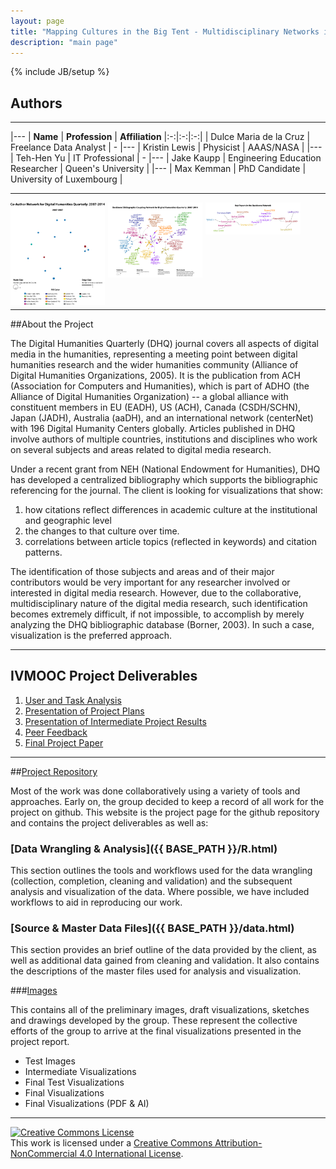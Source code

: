 ```yaml
---
layout: page
title: "Mapping Cultures in the Big Tent - Multidisciplinary Networks in the Digital Humanities Quarterly"
description: "main page"
---
```

{% include JB/setup %}

## Authors
---

|---
| **Name** | **Profession** | **Affiliation**
|:-:|:-:|:-:|
| Dulce Maria de la Cruz  | Freelance Data Analyst | -
|---
| Kristin Lewis | Physicist | AAAS/NASA  |
|---
| Teh-Hen Yu | IT Professional | -
|---
| Jake Kaupp | Engineering Education Researcher | Queen's University |
|---
| Max Kemman | PhD Candidate | University of Luxembourg |

---

<img src="https://raw.githubusercontent.com/jkaupp/DHQ/gh-pages/images/Final%20Visualizations/Fixed-Visualization-animated.gif" style="float: left; width: 30%; margin-right: 1%; margin-bottom: 0.5em;" >
<img src="https://raw.githubusercontent.com/jkaupp/DHQ/gh-pages/images/Final%20Visualizations/BibliographicBackbone-newcolors-01.png" style="float: left; width: 30%; margin-right: 1%; margin-bottom: 0.5em;" >
<img src="https://raw.githubusercontent.com/jkaupp/DHQ/gh-pages/images/Final%20Visualizations/BibliographicBackbone-newcolors-02.png" style="float: left; width: 30%; margin-right: 1%; margin-bottom: 0.5em;" >

<p style="clear: both;">

---

##About the Project

The Digital Humanities Quarterly (DHQ) journal covers all aspects of digital media in the humanities, representing a meeting point between digital humanities research and the wider humanities community (Alliance of Digital Humanities Organizations, 2005). It is the publication from ACH (Association for Computers and Humanities), which is part of ADHO (the Alliance of Digital Humanities Organization)  -- a global alliance with constituent members in EU (EADH), US (ACH), Canada (CSDH/SCHN), Japan (JADH), Australia (aaDH), and an international network (centerNet) with 196 Digital Humanity Centers globally. Articles published in DHQ involve authors of multiple countries, institutions and disciplines who work on several subjects and areas related to digital media research.

Under a recent grant from NEH (National Endowment for Humanities), DHQ has developed a centralized bibliography which supports the bibliographic referencing for the journal. The client is looking for visualizations that show:

1.	how citations reflect differences in academic culture at the institutional and geographic level
2. 	the changes to that culture over time.
3.	correlations between article topics (reflected in keywords) and citation patterns.

The identification of those subjects and areas and of their major contributors would be very important for any researcher involved or interested in digital media research. However, due to the collaborative, multidisciplinary nature of the digital media research, such identification becomes extremely difficult, if not impossible, to accomplish by merely analyzing the DHQ bibliographic database (Borner, 2003). In such a case, visualization is the preferred approach.

---

## IVMOOC Project Deliverables

1. [User and Task Analysis]({{BASE_PATH}}/coursework/VisualizingDHQ_UserTaskAnalysis.pdf)
2. [Presentation of Project Plans]({{BASE_PATH}}/coursework/DHQ_Writeup1-8.pdf)
3. [Presentation of Intermediate Project Results]({{BASE_PATH}}/coursework/DHQ_WriteupItem1-10.pdf)
4. [Peer Feedback]({{BASE_PATH}}/coursework/8-VisualizingDHQBibliography-review.pdf)
5. [Final Project Paper]({{BASE_PATH}}/coursework/VisualizingDHQ_Final_Paper.pdf)

---

##[Project Repository](https://github.com/jkaupp/DHQ)

Most of the work was done collaboratively using a variety of tools and approaches.  Early on, the group decided to keep a record of all work for the project on github.  This website is the project page for the github repository and contains the project deliverables as well as:

### [Data Wrangling & Analysis]({{ BASE_PATH }}/R.html)

This section outlines the tools and workflows used for the data wrangling (collection, completion, cleaning and validation) and the subsequent analysis and visualization of the data.  Where possible, we have included workflows to aid in reproducing our work.

### [Source & Master Data Files]({{ BASE_PATH }}/data.html)

This section provides an brief outline of the data provided by the client, as well as additional data gained from cleaning and validation.  It also contains the descriptions of the master files used for analysis and visualization.

###[Images](https://github.com/jkaupp/DHQ/tree/master/images)

This contains all of the preliminary images, draft visualizations, sketches and drawings developed by the group.  These represent the collective efforts of the group to arrive at the final visualizations presented in the project report.

* Test Images
* Intermediate Visualizations
* Final Test Visualizations
* Final Visualizations
* Final Visualizations (PDF & AI)

---
<a rel="license" href="http://creativecommons.org/licenses/by-nc/4.0/"><img alt="Creative Commons License" style="border-width:0" src="https://i.creativecommons.org/l/by-nc/4.0/88x31.png" /></a><br />This work is licensed under a <a rel="license" href="http://creativecommons.org/licenses/by-nc/4.0/">Creative Commons Attribution-NonCommercial 4.0 International License</a>.
